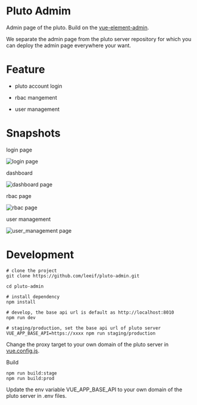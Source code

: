 Pluto Admim
===
Admin page of the pluto. Build on the [vue-element-admin](https://github.com/PanJiaChen/vue-element-admin).

We separate the admin page from the pluto server repository for which you can deploy the admin page everywhere your want.

Feature
===

* pluto account login

* rbac mangement

* user management

Snapshots
===

login page

![login page](https://github.com/leeif/pluto-admin/blob/master/snapshots/login.png)

dashboard

![dashboard page](https://github.com/leeif/pluto-admin/blob/master/snapshots/dashboard.png)

rbac page

![rbac page](https://github.com/leeif/pluto-admin/blob/master/snapshots/rbac.png)

user management

![user_management page](https://github.com/leeif/pluto-admin/blob/master/snapshots/user_managment.png)

Development
===

```
# clone the project
git clone https://github.com/leeif/pluto-admin.git

cd pluto-admin

# install dependency
npm install

# develop, the base api url is default as http://localhost:8010
npm run dev

# staging/production, set the base api url of pluto server
VUE_APP_BASE_API=https://xxxx npm run staging/production
```

Change the proxy target to your own domain of the pluto server  in [vue.config.js](https://github.com/leeif/pluto-admin/blob/master/vue.config.js#L42).

Build
```
npm run build:stage
npm run build:prod
```

Update the env variable VUE_APP_BASE_API to your own domain of the pluto server in .env files.
